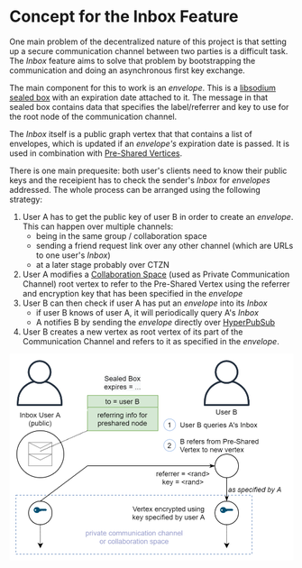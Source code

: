 # Concept for the Inbox Feature

One main problem of the decentralized nature of this project is that setting up a secure communication channel between two parties is a difficult task. The *Inbox* feature aims to solve that problem by bootstrapping the communication and doing an asynchronous first key exchange.

The main component for this to work is an *envelope*. This is a [libsodium sealed box](https://doc.libsodium.org/public-key_cryptography/sealed_boxes) with an expiration date attached to it.
The message in that sealed box contains data that specifies the label/referrer and key to use for the root node of the communication channel.

The *Inbox* itself is a public graph vertex that that contains a list of envelopes, which is updated if an *envelope's* expiration date is passed. It is used in combination with [Pre-Shared Vertices](https://github.com/fsteff/certacrypt/blob/master/docs/preshared-vertices.md).

There is one main prequesite: both user's clients need to know their public keys and the receipient has to check the sender's *Inbox* for *envelopes* addressed.
The whole process can be arranged using the following strategy:

1. User A has to get the public key of user B in order to create an *envelope*. This can happen over multiple channels:
   - being in the same group / collaboration space
   - sending a friend request link over any other channel (which are URLs to one user's *Inbox*)
   - at a later stage probably over CTZN
2. User A modifies a [Collaboration Space](https://github.com/fsteff/certacrypt/blob/master/docs/multiwriter.md) (used as Private Communication Channel) root vertex to refer to the Pre-Shared Vertex using the referrer and encryption key that has been specified in the *envelope*
3. User B can then check if user A has put an *envelope* into its *Inbox*
   - if user B knows of user A, it will periodically query A's *Inbox*
   - A notifies B by sending the *envelope* directly over [HyperPubSub](https://github.com/fsteff/hyperpubsub)
4. User B creates a new vertex as root vertex of its part of the Communication Channel and refers to it as specified in the *envelope*.

![Inbox Sketch](https://raw.githubusercontent.com/fsteff/certacrypt/master/docs/Inbox.png)
